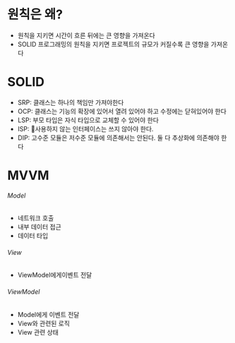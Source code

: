 # 원칙은 왜?
- 원칙을 지키면 시간이 흐른 뒤에는 큰 영향을 가져온다
- SOLID 프로그래밍의 원칙을 지키면 프로젝트의 규모가 커질수록 큰 영향을 가져온다
# SOLID
- SRP: 클래스는 하나의 책임만 가져야한다
- OCP: 클래스는 기능의 확장에 있어서 열려 있어야 하고 수정에는 닫혀있어야 한다
- LSP: 부모 타입은 자식 타입으로 교체할 수 있어야 한다
- ISP: 사용하지 않는 인터페이스는 쓰지 않아야 한다.
- DIP: 고수준 모듈은 저수준 모듈에 의존해서는 안된다. 둘 다 추상화에 의존해야 한다
# MVVM
###### Model
- 네트워크 호출
- 내부 데이터 접근
- 데이터 타입
###### View
- ViewModel에게이벤트 전달
###### ViewModel
- Model에게 이벤트 전달
- View와 관련된 로직
- View 관련 상태
